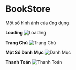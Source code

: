 # BookStore
Một số hình ảnh của ứng dụng

**Loading**
![Loading](https://github.com/akhoaaaa/BookStore/assets/133301816/566d2638-5693-42e0-93df-bba52c480418)

**Trang Chủ**
![Trang Chủ](https://github.com/akhoaaaa/BookStore/assets/133301816/396717b2-f230-4056-9538-7d6f076d68a4)

**Một Số Danh Mục**
![Danh Mục](https://github.com/akhoaaaa/BookStore/assets/133301816/6983245f-4ef4-4865-9323-d2be46e94cc0)

**Thanh Toán**
![Thanh Toán](https://github.com/akhoaaaa/BookStore/assets/133301816/6e92f6f4-f04a-42cc-8ac0-7b302adc6d73)
